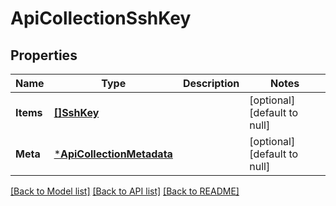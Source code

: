 # ApiCollectionSshKey

## Properties
Name | Type | Description | Notes
------------ | ------------- | ------------- | -------------
**Items** | [**[]SshKey**](SshKey.md) |  | [optional] [default to null]
**Meta** | [***ApiCollectionMetadata**](ApiCollectionMetadata.md) |  | [optional] [default to null]

[[Back to Model list]](../README.md#documentation-for-models) [[Back to API list]](../README.md#documentation-for-api-endpoints) [[Back to README]](../README.md)


